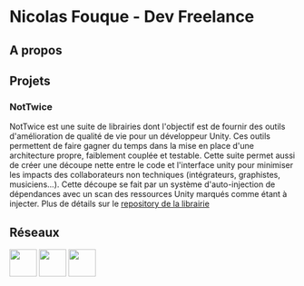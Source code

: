 # Nicolas Fouque - Dev Freelance

## A propos

## Projets
### NotTwice
NotTwice est une suite de librairies dont l'objectif est de fournir des outils d'amélioration de qualité de vie pour un développeur Unity. Ces outils permettent de faire gagner du temps dans la mise en place d'une architecture propre, faiblement couplée et testable. Cette suite permet aussi de créer une découpe nette entre le code et l'interface unity pour minimiser les impacts des collaborateurs non techniques (intégrateurs, graphistes, musiciens...). Cette découpe se fait par un système d'auto-injection de dépendances avec un scan des ressources Unity marqués comme étant à injecter. Plus de détails sur le [repository de la librairie](https://github.com/NicolasDevNet/NotTwice)

## Réseaux

<a href="https://nfodevfreelance.fr/"><img src="https://nfodevfreelance.fr/wp-content/uploads/2023/09/craiyon_153838_greenit_logo-150x150.png" height="48" width="48" ></a>
<a href="https://nfodevfreelance.fr/"><img src="https://content.linkedin.com/content/dam/me/business/en-us/amp/brand-site/v2/bg/LI-Bug.svg.original.svg" height="48" width="48" ></a>
<a href="https://github.com/NicolasDevNet"><img src="https://github.githubassets.com/images/modules/logos_page/GitHub-Mark.png" height="48" width="48" ></a>
